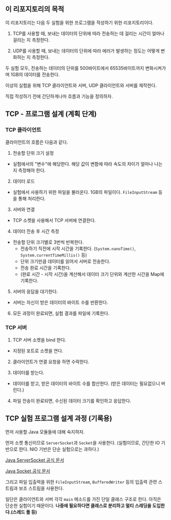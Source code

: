 ## 이 리포지토리의 목적 

이 리포지토리는 다음 두 실험을 위한 프로그램을 작성하기 위한 리포지토리이다. 

1. TCP를 사용할 때, 보내는 데이터의 단위에 따라 전송하는 데 걸리는 시간이 얼마나 걸리는 지 측정한다.

3. UDP를 사용할 때, 보내는 데이터의 단위에 따라 에러가 발생하는 정도는 어떻게 변화하는 지 측정한다.


두 실험 모두, 전송하는 데이터의 단위를 500바이트에서 65535바이트까지 변화시켜가며 
1GB의 데이터를 전송한다. 

이상의 실험을 위해 TCP 클라이언트와 서버, UDP 클라이언트와 서버를 제작한다. 

직접 작성하기 전에 간단하게나마 흐름과 기능을 정의하자. 

## TCP - 프로그램 설계 (계획 단계)

### TCP 클라이언트 

클라이언트의 흐름은 다음과 같다. 

1. 전송할 단위 크기 설정
  - 실험에서의 "변수"에 해당한다. 해당 값이 변함에 따라 속도의 차이가 얼마나 나는지 측정해야 한다.

2. 데이터 로드
  - 실험에서 사용하기 위한 파일을 불러온다. 1GB의 파일이다. `FileInputStream` 등을 통해 처리한다.

3. 서버와 연결
  - TCP 소켓을 사용해서 TCP 서버에 연결한다.

4. 데이터 전송 후 시간 측정
  - 전송할 단위 크기별로 3번씩 반복한다.
      - 전송하기 직전에 시작 시간을 기록한다. (`System.nanoTime()`, `System.currentTimeMillis()` 등)
      - 단위 크기만큼 데이터를 읽어서 서버로 전송한다.
      - 전송 완료 시간을 기록한다.
      - (완료 시간 - 시작 시간)을 계산해서 데이터 크기 단위와 계산한 시간을 Map에 기록한다.

5. 서버의 응답을 대기한다.
  - 서버는 자신이 받은 데이터의 바이트 수를 반환한다.

6. 모든 과정이 완료되면, 실험 결과를 파일에 기록한다. 


### TCP 서버 

1. TCP 서버 소켓을 bind 한다.
  - 지정된 포트로 소켓을 연다.
2. 클라이언트가 연결 요청을 하면 수락한다.

3. 데이터를 받는다.
  - 데이터를 받고, 받은 데이터의 바이트 수를 합산한다. (받은 데이터는 필요없으니 버린다.)

4. 파일 전송이 완료되면, 수신된 데이터 크기를 확인하고 응답한다.


## TCP 실험 프로그램 설계 과정 (기록용) 

먼저 사용할 Java 모듈들에 대해 숙지하자. 

먼저 소켓 통신이므로 `ServerSocket`과 `Socket`을 사용한다. (실험이므로, 간단한 IO 기반으로 한다. NIO 기반은 단순 실험으로는 과하다.)

[Java ServerSocket 공식 문서](https://docs.oracle.com/javase/8/docs/api/java/net/ServerSocket.html)

[Java Socket 공식 문서](https://docs.oracle.com/javase/8/docs/api/java/net/Socket.html)

그리고 파일 입출력을 위한 `FileInputStream`, `BufferedWriter` 등의 입출력 관련 스트림과 보조 스트림을 사용한다. 

일단은 클라이언트와 서버 각각 `main` 메소드를 가진 단일 클래스 구조로 한다. 
아직은 단순한 실험이기 때문이다. **나중에 필요하다면 클래스로 분리하고 멀티 스레딩을 도입한다.(스레드 풀 등)**



